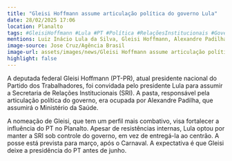 ```yaml
---
title: "Gleisi Hoffmann assume articulação política do governo Lula"
date: 28/02/2025 17:06
location: Planalto
tags: #GleisiHoffmann #Lula #PT #Política #RelaçõesInstitucionais #GovernoFederal #Notícias #Brasil #AlexandrePadilha #Centrão #abc360noticias
mentions: Luiz Inácio Lula da Silva, Gleisi Hoffmann, Alexandre Padilha, Nísia Trindade, Márcio Macêdo, Rui Costa, Sidônio Palmeira, Fernando Haddad.
image-source: Jose Cruz/Agência Brasil
image-url: assets/images/news/Gleisi Hoffmann assume articulação política do governo Lula.jpg
highlight: false
---
```


A deputada federal Gleisi Hoffmann (PT-PR), atual presidente nacional do Partido dos Trabalhadores, foi convidada pelo presidente Lula para assumir a Secretaria de Relações Institucionais (SRI). A pasta, responsável pela articulação política do governo, era ocupada por Alexandre Padilha, que assumirá o Ministério da Saúde.

A nomeação de Gleisi, que tem um perfil mais combativo, visa fortalecer a influência do PT no Planalto. Apesar de resistências internas, Lula optou por manter a SRI sob controle do governo, em vez de entregá-la ao centrão. A posse está prevista para março, após o Carnaval. A expectativa é que Gleisi deixe a presidência do PT antes de junho.
